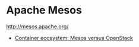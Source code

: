 # Apache Mesos

http://mesos.apache.org/

- [Container ecosystem: Mesos versus OpenStack](https://getcarina.com/docs/best-practices/container-ecosystem-mesos-openstack/)